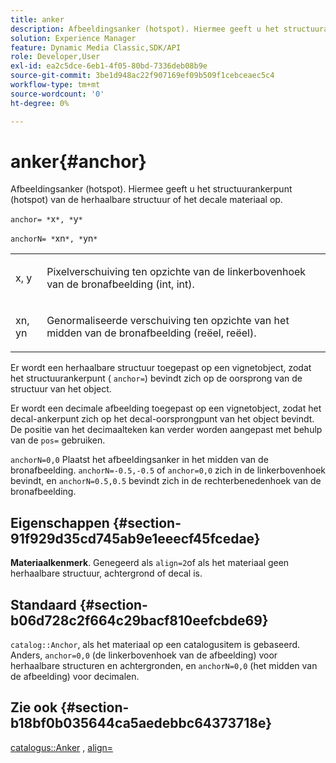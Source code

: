 ```yaml
---
title: anker
description: Afbeeldingsanker (hotspot). Hiermee geeft u het structuurankerpunt (hotspot) van de herhaalbare structuur of het decale materiaal op.
solution: Experience Manager
feature: Dynamic Media Classic,SDK/API
role: Developer,User
exl-id: ea2c5dce-6eb1-4f05-80bd-7336deb08b9e
source-git-commit: 3be1d948ac22f907169ef09b509f1cebceaec5c4
workflow-type: tm+mt
source-wordcount: '0'
ht-degree: 0%

---
```


# anker{#anchor}

Afbeeldingsanker (hotspot). Hiermee geeft u het structuurankerpunt (hotspot) van de herhaalbare structuur of het decale materiaal op.

`anchor= *`x`*, *`y`*`

`anchorN= *`xn`*, *`yn`*`

<table id="simpletable_1D8E91D8424A424787C4D20C9B040115"> 
 <tr class="strow"> 
  <td class="stentry"> <p><span class="varname"> x</span>, <span class="varname"> y</span> </p></td> 
  <td class="stentry"> <p>Pixelverschuiving ten opzichte van de linkerbovenhoek van de bronafbeelding (int, int). </p></td> 
 </tr> 
 <tr class="strow"> 
  <td class="stentry"> <p><span class="varname"> xn</span>, <span class="varname"> yn</span> </p></td> 
  <td class="stentry"> <p>Genormaliseerde verschuiving ten opzichte van het midden van de bronafbeelding (reëel, reëel). </p></td> 
 </tr> 
</table>

Er wordt een herhaalbare structuur toegepast op een vignetobject, zodat het structuurankerpunt ( `anchor=`) bevindt zich op de oorsprong van de structuur van het object.

Er wordt een decimale afbeelding toegepast op een vignetobject, zodat het decal-ankerpunt zich op het decal-oorsprongpunt van het object bevindt. De positie van het decimaalteken kan verder worden aangepast met behulp van de `pos=` gebruiken.

`anchorN=0,0` Plaatst het afbeeldingsanker in het midden van de bronafbeelding. `anchorN=-0.5,-0.5` of `anchor=0,0` zich in de linkerbovenhoek bevindt, en `anchorN=0.5,0.5` bevindt zich in de rechterbenedenhoek van de bronafbeelding.

## Eigenschappen {#section-91f929d35cd745ab9e1eeecf45fcedae}

**Materiaalkenmerk**. Genegeerd als `align=2`of als het materiaal geen herhaalbare structuur, achtergrond of decal is.

## Standaard {#section-b06d728c2f664c29bacf810eefcbde69}

`catalog::Anchor`, als het materiaal op een catalogusitem is gebaseerd. Anders, `anchor=0,0` (de linkerbovenhoek van de afbeelding) voor herhaalbare structuren en achtergronden, en `anchorN=0,0` (het midden van de afbeelding) voor decimalen.

## Zie ook {#section-b18bf0b035644ca5aedebbc64373718e}

[catalogus::Anker](../../../../../ir-api/material-cat/image-rendering-api-ref/c-ir-material-catalog/c-ir-material-data-reference/r-ir-cat-anchor.md#reference-d9b1d49db1fc440686f64b84453297ab) , [align=](../../../../../ir-api/http-protocol/image-rendering-api-ref/c-ir-http-protocol-ref/c-ir-http-protocol-command-reference/r-ir-align.md#reference-4d63baa522ce42f9b15167ba34c5c6a7)
